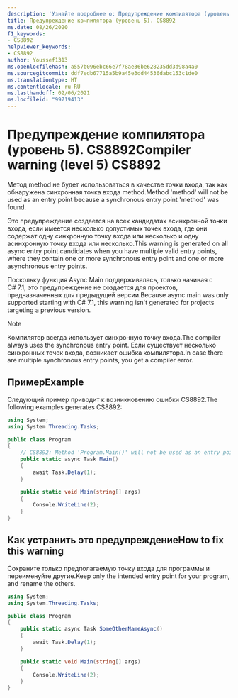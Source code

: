 ```yaml
---
description: 'Узнайте подробнее о: Предупреждение компилятора (уровень 5). CS8892'
title: Предупреждение компилятора (уровень 5). CS8892
ms.date: 08/26/2020
f1_keywords:
- CS8892
helpviewer_keywords:
- CS8892
author: Youssef1313
ms.openlocfilehash: a557b096ebc66e7f78ae36be628235dd3d98a4a0
ms.sourcegitcommit: ddf7edb67715a5b9a45e3dd44536dabc153c1de0
ms.translationtype: HT
ms.contentlocale: ru-RU
ms.lasthandoff: 02/06/2021
ms.locfileid: "99719413"
---
```

# <a name="compiler-warning-level-5-cs8892"></a><span data-ttu-id="85393-103">Предупреждение компилятора (уровень 5). CS8892</span><span class="sxs-lookup"><span data-stu-id="85393-103">Compiler warning (level 5) CS8892</span></span>

<span data-ttu-id="85393-104">Метод method не будет использоваться в качестве точки входа, так как обнаружена синхронная точка входа method.</span><span class="sxs-lookup"><span data-stu-id="85393-104">Method 'method' will not be used as an entry point because a synchronous entry point 'method' was found.</span></span>

<span data-ttu-id="85393-105">Это предупреждение создается на всех кандидатах асинхронной точки входа, если имеется несколько допустимых точек входа, где они содержат одну синхронную точку входа или несколько и одну асинхронную точку входа или несколько.</span><span class="sxs-lookup"><span data-stu-id="85393-105">This warning is generated on all async entry point candidates when you have multiple valid entry points, where they contain one or more synchronous entry point and one or more asynchronous entry points.</span></span>

<span data-ttu-id="85393-106">Поскольку функция Async Main поддерживалась, только начиная с C# 7.1, это предупреждение не создается для проектов, предназначенных для предыдущей версии.</span><span class="sxs-lookup"><span data-stu-id="85393-106">Because async main was only supported starting with C# 7.1, this warning isn't generated for projects targeting a previous version.</span></span>

> [!NOTE]
> <span data-ttu-id="85393-107">Компилятор всегда использует синхронную точку входа.</span><span class="sxs-lookup"><span data-stu-id="85393-107">The compiler always uses the synchronous entry point.</span></span> <span data-ttu-id="85393-108">Если существует несколько синхронных точек входа, возникает ошибка компилятора.</span><span class="sxs-lookup"><span data-stu-id="85393-108">In case there are multiple synchronous entry points, you get a compiler error.</span></span>

## <a name="example"></a><span data-ttu-id="85393-109">Пример</span><span class="sxs-lookup"><span data-stu-id="85393-109">Example</span></span>

<span data-ttu-id="85393-110">Следующий пример приводит к возникновению ошибки CS8892.</span><span class="sxs-lookup"><span data-stu-id="85393-110">The following examples generates CS8892:</span></span>

```csharp
using System;
using System.Threading.Tasks;

public class Program
{
    // CS8892: Method 'Program.Main()' will not be used as an entry point because a synchronous entry point 'Program.Main(string[])' was found.
    public static async Task Main()
    {
        await Task.Delay(1);
    }

    public static void Main(string[] args)
    {
        Console.WriteLine(2);
    }
}
```

## <a name="how-to-fix-this-warning"></a><span data-ttu-id="85393-111">Как устранить это предупреждение</span><span class="sxs-lookup"><span data-stu-id="85393-111">How to fix this warning</span></span>

<span data-ttu-id="85393-112">Сохраните только предполагаемую точку входа для программы и переименуйте другие.</span><span class="sxs-lookup"><span data-stu-id="85393-112">Keep only the intended entry point for your program, and rename the others.</span></span>

```csharp
using System;
using System.Threading.Tasks;

public class Program
{
    public static async Task SomeOtherNameAsync()
    {
        await Task.Delay(1);
    }

    public static void Main(string[] args)
    {
        Console.WriteLine(2);
    }
}
```
